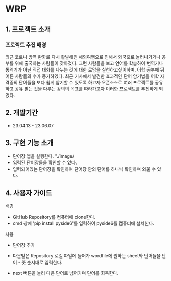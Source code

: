 # WRP

## 1. 프로젝트 소개
### 프로젝트 추진 배경
최근 코로나 방역 완화로 다시 활발해진 해외여행으로 인해서 외국으로 놀러나가거나 공부를 위해 출국하는 사람들이 잦아졌다. 그런 사람들을 보고 언어를 학습하여 번역기나 통역기가 아닌 직접 대화를 나누는 것에 대한 로망을 실천하고싶어하며, 어학 공부에 뛰어든 사람들의 수가 증가하였다. 최근 기사에서 발견한 효과적인 단어 암기법을 어학 자격증의 단어들을 보다 쉽게 암기할 수 있도록 하고자 오픈소스로 여러 프로젝트를 공유하고 공유 받는 것을 다루는 강의의 목표를 따라가고자 이러한 프로젝트를 추진하게 되었다.

## 2. 개발기간
* 23.04.13 - 23.06.07

## 3. 구현 기능 소개
* 단어장 앱을 실행한다.
"./image/
* 입력된 단어장들을 확인할 수 있다.
* 입력되어있는 단어장을 확인하여 단어장 안의 단어를 하나씩 확인하며 외울 수 있다.

## 4. 사용자 가이드
배경
* GitHub Repository를 컴퓨터에 clone한다.
* cmd 창에 'pip install pyside6'를 입력하여 pyside6를 컴퓨터에 설치한다.

사용
* 단어장 추가
- 다운받은 Repository 로컬 파일에 들어가 wordfile에 원하는 sheet와 단어들을 단어 - 뜻 순서대로 입력한다.
* next 버튼을 눌러 다음 단어로 넘어가며 단어를 회독한다.

